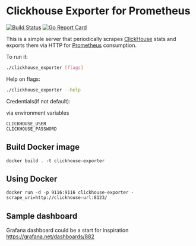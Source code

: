 # Clickhouse Exporter for Prometheus

[![Build Status](https://travis-ci.org/Percona-Lab/clickhouse_exporter.svg?branch=master)](https://travis-ci.org/Percona-Lab/clickhouse_exporter)
[![Go Report Card](https://goreportcard.com/badge/github.com/Percona-Lab/clickhouse_exporter)](https://goreportcard.com/report/github.com/Percona-Lab/clickhouse_exporter)

This is a simple server that periodically scrapes [ClickHouse](https://clickhouse.tech/) stats and exports them via HTTP for [Prometheus](https://prometheus.io/)
consumption.

To run it:

```bash
./clickhouse_exporter [flags]
```

Help on flags:
```bash
./clickhouse_exporter --help
```

Credentials(if not default):

via environment variables
```
CLICKHOUSE_USER
CLICKHOUSE_PASSWORD
```

## Build Docker image
```
docker build . -t clickhouse-exporter
```

## Using Docker

```
docker run -d -p 9116:9116 clickhouse-exporter -scrape_uri=http://clickhouse-url:8123/
```
## Sample dashboard
Grafana dashboard could be a start for inspiration https://grafana.net/dashboards/882
